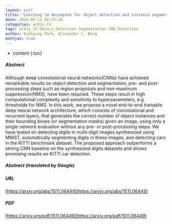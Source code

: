 ```yaml
---
layout: post
title: "Learning to decompose for object detection and instance segmentation"
date: 2016-05-11 02:55:29
categories: arXiv_CV
tags: arXiv_CV Object_Detection Segmentation CNN Detection
author: Eunbyung Park, Alexander C. Berg
mathjax: true
---
```


* content
{:toc}

##### Abstract
Although deep convolutional neural networks(CNNs) have achieved remarkable results on object detection and segmentation, pre- and post-processing steps such as region proposals and non-maximum suppression(NMS), have been required. These steps result in high computational complexity and sensitivity to hyperparameters, e.g. thresholds for NMS. In this work, we propose a novel end-to-end trainable deep neural network architecture, which consists of convolutional and recurrent layers, that generates the correct number of object instances and their bounding boxes (or segmentation masks) given an image, using only a single network evaluation without any pre- or post-processing steps. We have tested on detecting digits in multi-digit images synthesized using MNIST, automatically segmenting digits in these images, and detecting cars in the KITTI benchmark dataset. The proposed approach outperforms a strong CNN baseline on the synthesized digits datasets and shows promising results on KITTI car detection.

##### Abstract (translated by Google)


##### URL
[https://arxiv.org/abs/1511.06449](https://arxiv.org/abs/1511.06449)

##### PDF
[https://arxiv.org/pdf/1511.06449](https://arxiv.org/pdf/1511.06449)

